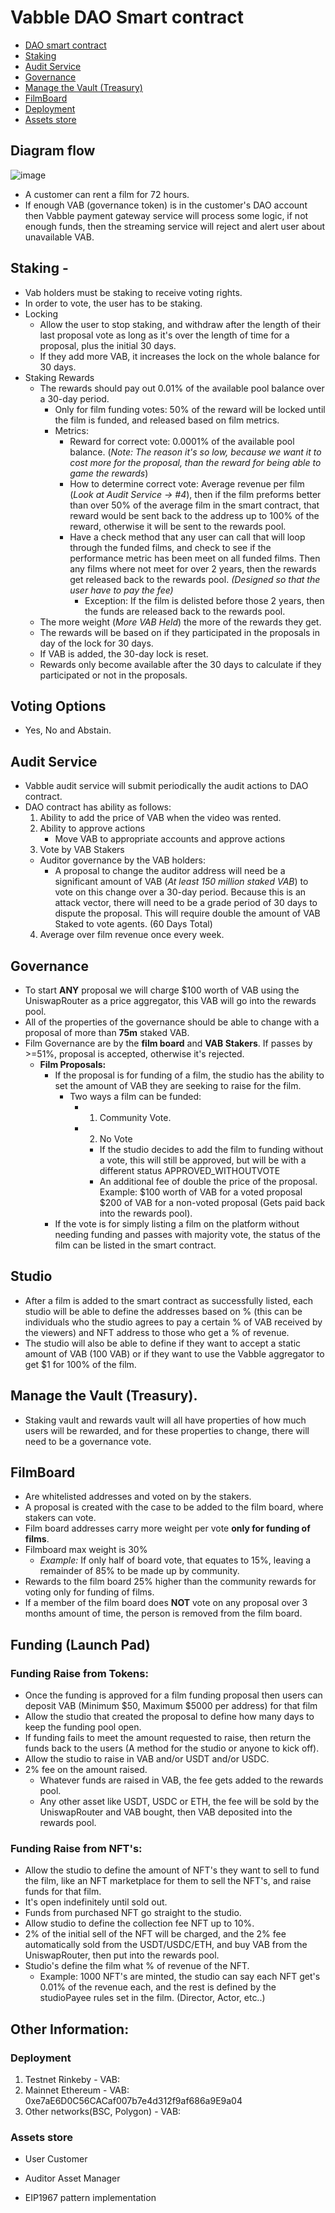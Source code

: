 # Vabble DAO Smart contract

- [DAO smart contract](https://github.com/Vabble/dao-sc#diagram-flow)
- [Staking](https://github.com/Vabble/dao-sc#staking--)
- [Audit Service](https://github.com/Vabble/dao-sc#audit-service)
- [Governance](https://github.com/Vabble/dao-sc#governance)
- [Manage the Vault (Treasury)](https://github.com/Vabble/dao-sc#manage-the-vaulttreasury)
- [FilmBoard](https://github.com/Vabble/dao-sc#filmboard)
- [Deployment](https://github.com/Vabble/dao-sc#deployment)
- [Assets store](https://github.com/Vabble/dao-sc#assets-store)

## Diagram flow
![image](https://user-images.githubusercontent.com/44410798/172245583-e01f3d29-46f1-4fda-864c-4a52d4e190bc.png)

- A customer can rent a film for 72 hours.
- If enough VAB (governance token) is in the customer's DAO account then Vabble payment gateway service will process some logic, if not enough funds, then the streaming service will reject and alert user about unavailable VAB.

## Staking -
- Vab holders must be staking to receive voting rights.
- In order to vote, the user has to be staking.
- Locking
  - Allow the user to stop staking, and withdraw after the length of their last proposal vote as long as it's over the length of time for a proposal, plus the initial 30 days.
  - If they add more VAB, it increases the lock on the whole balance for 30 days.
- Staking Rewards
  - The rewards should pay out 0.01% of the available pool balance over a 30-day period.
    - Only for film funding votes: 50% of the reward will be locked until the film is funded, and released based on film metrics.
    - Metrics:
      - Reward for correct vote: 0.0001% of the available pool balance. (_Note: The reason it's so low, because we want it to cost more for the proposal, than the reward for being able to game the rewards_)
      - How to determine correct vote: Average revenue per film (_Look at Audit Service -> #4_), then if the film preforms better than over 50% of the average film in the smart contract, that reward would be sent back to the address up to 100% of the reward, otherwise it will be sent to the rewards pool.
      - Have a check method that any user can call that will loop through the funded films, and check to see if the performance metric has been meet on all funded films. Then any films where not meet for over 2 years, then the rewards get released back to the rewards pool. _(Designed so that the user have to pay the fee)_
        - Exception: If the film is delisted before those 2 years, then the funds are released back to the rewards pool. 
  - The more weight (_More VAB Held_) the more of the rewards they get.
  - The rewards will be based on if they participated in the proposals in day of the lock for 30 days.
  - If VAB is added, the 30-day lock is reset.
  - Rewards only become available after the 30 days to calculate if they participated or not in the proposals.

## Voting Options
- Yes, No and Abstain.

## Audit Service
- Vabble audit service will submit periodically the audit actions to DAO contract.
- DAO contract has ability as follows:
  1) Ability to add the price of VAB when the video was rented.
  2) Ability to approve actions
      - Move VAB to appropriate accounts and approve actions
  3) Vote by VAB Stakers
    - Auditor governance by the VAB holders:
      - A proposal to change the auditor address will need be a significant amount of VAB (_At least 150 million staked VAB_) to vote on this change over a 30-day period. Because this is an attack vector, there will need to be a grade period of 30 days to dispute the proposal. This will require double the amount of VAB Staked to vote agents. (60 Days Total)
  4) Average over film revenue once every week.
 
 ## Governance
 - To start **ANY** proposal we will charge $100 worth of VAB using the UniswapRouter as a price aggregator, this VAB will go into the rewards pool.
 - All of the properties of the governance should be able to change with a proposal of more than **75m** staked VAB.
 - Film Governance are by the **film board** and **VAB Stakers**. If passes by >=51%, proposal is accepted, otherwise it's rejected.
      - **Film Proposals:**
        - If the proposal is for funding of a film, the studio has the ability to set the amount of VAB they are seeking to raise for the film.
          - Two ways a film can be funded:
            - 1. Community Vote.
            - 2. No Vote
              - If the studio decides to add the film to funding without a vote, this will still be approved, but will be with a different status APPROVED_WITHOUTVOTE
              - An additional fee of double the price of the proposal. Example: $100 worth of VAB for a voted proposal $200 of VAB for a non-voted proposal (Gets paid back into the rewards pool).
        - If the vote is for simply listing a film on the platform without needing funding and passes with majority vote, the status of the film can be listed in the smart contract.

## Studio 
- After a film is added to the smart contract as successfully listed, each studio will be able to define the addresses based on % (this can be individuals who the studio agrees to pay a certain % of VAB received by the viewers) and NFT address to those who get a % of revenue.
- The studio will also be able to define if they want to accept a static amount of VAB (100 VAB) or if they want to use the Vabble aggregator to get $1 for 100% of the film.

## Manage the Vault (Treasury).
- Staking vault and rewards vault will all have properties of how much users will be rewarded, and for these properties to change, there will need to be a governance vote.

## FilmBoard
 - Are whitelisted addresses and voted on by the stakers.
  - A proposal is created with the case to be added to the film board, where stakers can vote.
 - Film board addresses carry more weight per vote **only for funding of films**.
  - Filmboard max weight is 30%
    - _Example:_ If only half of board vote, that equates to 15%, leaving a remainder of 85% to be made up by community.
 - Rewards to the film board 25% higher than the community rewards for voting only for funding of films.
 - If a member of the film board does **NOT** vote on any proposal over 3 months amount of time, the person is removed from the film board.

## Funding (Launch Pad)
### Funding Raise from Tokens:
 - Once the funding is approved for a film funding proposal then users can deposit VAB (Minimum $50, Maximum $5000 per address) for that film
 - Allow the studio that created the proposal to define how many days to keep the funding pool open.
 - If funding fails to meet the amount requested to raise, then return the funds back to the users (A method for the studio or anyone to kick off).
 - Allow the studio to raise in VAB and/or USDT and/or USDC.
 - 2% fee on the amount raised.
    - Whatever funds are raised in VAB, the fee gets added to the rewards pool.
    - Any other asset like USDT, USDC or ETH, the fee will be sold by the UniswapRouter and VAB bought, then VAB deposited into the rewards pool.
### Funding Raise from NFT's:
 - Allow the studio to define the amount of NFT's they want to sell to fund the film, like an NFT marketplace for them to sell the NFT's, and raise funds for that film.
 - It's open indefinitely until sold out.
 - Funds from purchased NFT go straight to the studio.
 - Allow studio to define the collection fee NFT up to 10%.
 - 2% of the initial sell of the NFT will be charged, and the 2% fee automatically sold from the USDT/USDC/ETH, and buy VAB from the UniswapRouter, then put into the rewards pool.
 - Studio's define the film what % of revenue of the NFT.
    - Example: 1000 NFT's are minted, the studio can say each NFT get's 0.01% of the revenue each, and the rest is defined by the studioPayee rules set in the film. (Director, Actor, etc..)


## Other Information:
### Deployment
  1) Testnet Rinkeby
    - VAB:   
  2) Mainnet Ethereum
    - VAB: 0xe7aE6D0C56CACaf007b7e4d312f9af686a9E9a04
  3) Other networks(BSC, Polygon)
    - VAB: 

### Assets store
  - User
    Customer
  - Auditor
    Asset Manager


- EIP1967 pattern implementation
